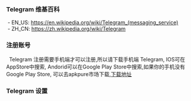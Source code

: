 ### Telegram 维基百科
  - EN_US: https://en.wikipedia.org/wiki/Telegram_(messaging_service)  
  - ZH_CN: https://zh.wikipedia.org/wiki/Telegram
  
### 注册账号
   
   Telegram 注册需要手机端才可以注册,所以请下载手机端 Telegram, IOS可在AppStore中搜索, Andorid可以在Google Play Store中搜索,如果你的手机没有 Google Play Store, 可以去apkpure市场下载,[下载地址](https://apkpure.com/telegram/org.telegram.messenger)
   
### Telegram 设置
